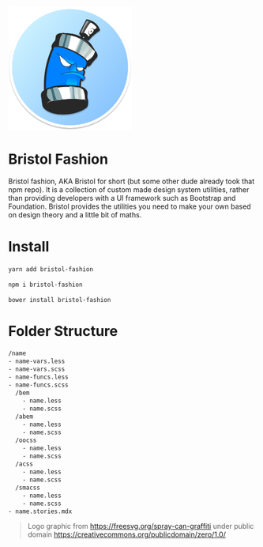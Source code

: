 <img src="./src/images/logo.png" alt="Bristol fashion logo" width="250" height="250">

# Bristol Fashion
Bristol fashion, AKA Bristol for short (but some other dude already took that npm repo). It is a collection of custom made design system utilities, rather than providing developers with a UI framework such as Bootstrap and Foundation. Bristol provides the utilities you need to make your own based on design theory and a little bit of maths.

> 

# Install

`yarn add bristol-fashion`


`npm i bristol-fashion`


`bower install bristol-fashion`

# Folder Structure

```
/name
- name-vars.less
- name-vars.scss
- name-funcs.less
- name-funcs.scss
  /bem
    - name.less
    - name.scss
  /abem
    - name.less
    - name.scss
  /oocss
    - name.less
    - name.scss
  /acss
    - name.less
    - name.scss
  /smacss
    - name.less
    - name.scss
- name.stories.mdx
```

> Logo graphic from https://freesvg.org/spray-can-graffiti under public domain https://creativecommons.org/publicdomain/zero/1.0/